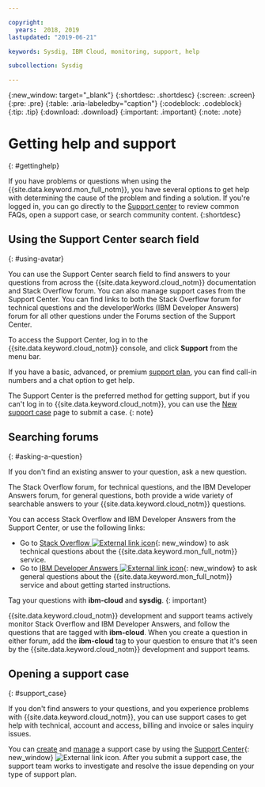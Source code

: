 ```yaml
---

copyright:
  years:  2018, 2019
lastupdated: "2019-06-21"

keywords: Sysdig, IBM Cloud, monitoring, support, help

subcollection: Sysdig

---
```


{:new_window: target="_blank"}
{:shortdesc: .shortdesc}
{:screen: .screen}
{:pre: .pre}
{:table: .aria-labeledby="caption"}
{:codeblock: .codeblock}
{:tip: .tip}
{:download: .download}
{:important: .important}
{:note: .note}


# Getting help and support
{: #gettinghelp}

If you have problems or questions when using the {{site.data.keyword.mon_full_notm}}, you have several options to get help with determining the cause of the problem and finding a solution. If you're logged in, you can go directly to the [Support center](https://{DomainName}/unifiedsupport/supportcenter) to review common FAQs, open a support case, or search community content. 
{:shortdesc}


## Using the Support Center search field
{: #using-avatar}

You can use the Support Center search field to find answers to your questions from across the {{site.data.keyword.cloud_notm}} documentation and Stack Overflow forum. You can also manage support cases from the Support Center. You can find links to both the Stack Overflow forum for technical questions and the developerWorks (IBM Developer Answers) forum for all other questions under the Forums section of the Support Center.  

To access the Support Center, log in to the {{site.data.keyword.cloud_notm}} console, and click **Support** from the menu bar.  

If you have a basic, advanced, or premium [support plan](/docs/get-support?topic=get-support-support-plans#support-plans), you can find call-in numbers and a chat option to get help.

The Support Center is the preferred method for getting support, but if you can't log in to {{site.data.keyword.cloud_notm}}, you can use the [New support case](https://{DomainName}/unifiedsupport/cases/add) page to submit a case.
{: note}

## Searching forums
{: #asking-a-question}

If you don't find an existing answer to your question, ask a new question. 

The Stack Overflow forum, for technical questions, and the IBM Developer Answers forum, for general questions, both provide a wide variety of searchable answers to your {{site.data.keyword.cloud_notm}} questions. 

You can access Stack Overflow and IBM Developer Answers from the Support Center, or use the following links:

  * Go to [Stack Overflow ![External link icon](../icons/launch-glyph.svg "External link icon")](https://stackoverflow.com/questions/tagged/ibm-cloud){: new_window} to ask technical questions about the {{site.data.keyword.mon_full_notm}} service. 
  * Go to [IBM Developer Answers ![External link icon](../icons/launch-glyph.svg "External link icon")](https://developer.ibm.com/answers/topics/ibm-cloud/){: new_window} to ask general questions about the {{site.data.keyword.mon_full_notm}} service and about getting started instructions.

Tag your questions with **ibm-cloud** and **sysdig**.
{: important}

{{site.data.keyword.cloud_notm}} development and support teams actively monitor Stack Overflow and IBM Developer Answers, and follow the questions that are tagged with **ibm-cloud**. When you create a question in either forum, add the **ibm-cloud** tag to your question to ensure that it's seen by the {{site.data.keyword.cloud_notm}} development and support teams.

## Opening a support case
{: #support_case}

If you don't find answers to your questions, and you experience problems with {{site.data.keyword.cloud_notm}}, you can use support cases to get help with technical, account and access, billing and invoice or sales inquiry issues. 

You can [create](/docs/get-support?topic=get-support-open-case#opentechcase) and [manage](/docs/get-support?topic=get-support-open-case#check-case-status) a support case by using the [Support Center](https://dev.console.cloud.ibm.com/unifiedsupport/supportcenter){: new_window} ![External link icon](../icons/launch-glyph.svg "External link icon"). After you submit a support case, the support team works to investigate and resolve the issue depending on your type of support plan.




